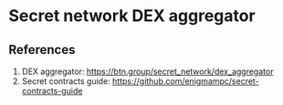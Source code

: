 # Secret network DEX aggregator

## References
1. DEX aggregator: https://btn.group/secret_network/dex_aggregator
2. Secret contracts guide: https://github.com/enigmampc/secret-contracts-guide
